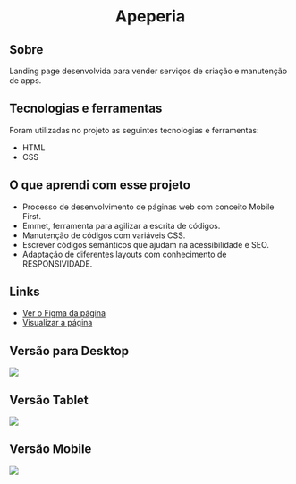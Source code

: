 <h1 align="center" id="top">Apeperia</h1>

<h2>Sobre </h2>

  Landing page desenvolvida para vender serviços de criação e manutenção de apps.

<h2>Tecnologias e ferramentas</h2>

Foram utilizadas no projeto as seguintes tecnologias e ferramentas:

* HTML
* CSS

<h2>O que aprendi com esse projeto</h2>

* Processo de desenvolvimento de páginas web com conceito Mobile First.
* Emmet, ferramenta para agilizar a escrita de códigos.
* Manutenção de códigos com variáveis CSS.
* Escrever códigos semânticos que ajudam na acessibilidade e SEO.
* Adaptação de diferentes layouts com conhecimento de RESPONSIVIDADE.
 
<h2>Links</h2>

* <a href="https://www.figma.com/file/FidBn9f7BoBCoEs19EzbUD/Apeperia-Mobile-First?node-id=0%3A1&t=c8IQ5Yivqt1B6RId-0">Ver o Figma da página</a>
* <a href="https://fat-brake.surge.sh/">Visualizar a página</a>

<h2>Versão para Desktop</h2>
 
<img src="./img/tela-desktop.png">

 <h2>Versão Tablet</h2>

<img src="./img/tela-tablet.png">

 <h2>Versão Mobile</h2>

<img src="./img/tela-celular.png">
